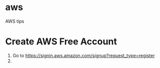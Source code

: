 # aws
AWS tips

# Create AWS Free Account
1. Go to https://signin.aws.amazon.com/signup?request_type=register
2. 
